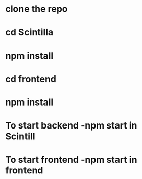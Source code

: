 # clone the repo
# cd Scintilla
# npm install
# cd frontend
# npm install

# To start backend -npm start in Scintill
# To start frontend -npm start in frontend
